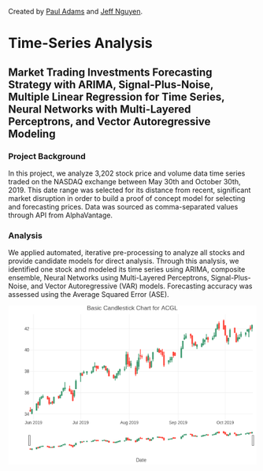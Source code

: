 Created by [Paul Adams](https://github.com/PaulAdams4361) and [Jeff Nguyen](https://github.com/7446Nguyen).
# Time-Series Analysis 
## Market Trading Investments Forecasting Strategy with ARIMA, Signal-Plus-Noise, Multiple Linear Regression for Time Series, Neural Networks with Multi-Layered Perceptrons, and Vector Autoregressive Modeling
### Project Background
In this project, we analyze 3,202 stock price and volume data time series traded on the NASDAQ exchange between May 30th and October 30th, 2019. This date range was selected for its distance from recent, significant market disruption in order to build a proof of concept model for selecting and forecasting prices. Data was sourced as comma-separated values through API from AlphaVantage.

### Analysis
We applied automated, iterative pre-processing to analyze all stocks and provide candidate models for direct analysis. Through this analysis, we identified one stock and modeled its time series using ARIMA, composite ensemble, Neural Networks using Multi-Layered Perceptrons, Signal-Plus-Noise, and Vector Autoregressive (VAR) models. Forecasting accuracy was assessed using  the Average Squared Error (ASE).

![Candlestick Plot for ACGL](./project_files/images/Candlestick_Plot.png)
